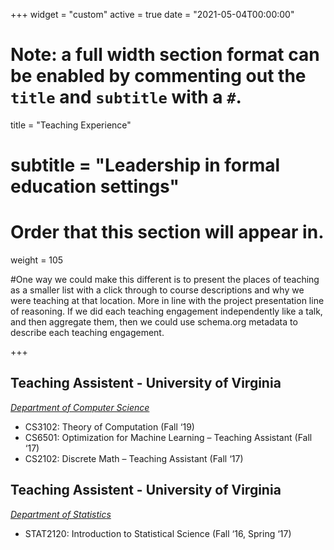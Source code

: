 +++
widget = "custom"
active = true
date = "2021-05-04T00:00:00"

# Note: a full width section format can be enabled by commenting out the `title` and `subtitle` with a `#`.
title = "Teaching Experience"
# subtitle = "Leadership in formal education settings"


# Order that this section will appear in.
weight = 105

#One way we could make this different is to present the places of teaching as a smaller list with a click through to course descriptions and why we were teaching at that location. More in line with the project presentation line of reasoning. If we did each teaching engagement independently like a talk, and then aggregate them, then we could use schema.org metadata to describe each teaching engagement.

+++
<h2>Teaching Assistent - University of Virginia</h2>

_[Department of Computer Science](https://engineering.virginia.edu/departments/computer-science)_

+ CS3102: Theory of Computation (Fall ‘19)
+ CS6501: Optimization for Machine Learning – Teaching Assistant (Fall ‘17)
+ CS2102: Discrete Math – Teaching Assistant (Fall ‘17)

<h2>Teaching Assistent - University of Virginia</h2>

_[Department of Statistics](https://statistics.as.virginia.edu)_

+ STAT2120: Introduction to Statistical Science  (Fall ‘16, Spring ‘17)
